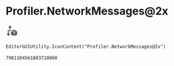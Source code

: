 # Profiler.NetworkMessages@2x
![](/img/Profiler.NetworkMessages@2x.png)

``` CSharp
EditorGUIUtility.IconContent("Profiler.NetworkMessages@2x")
```
```
7981104561883728060
```
